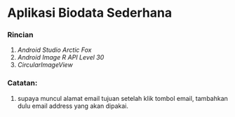 # Aplikasi Biodata Sederhana

### Rincian

1. *Android Studio Arctic Fox*
2. *Android Image R API Level 30*
3. *CircularImageView*

### Catatan:
1. supaya muncul alamat email tujuan setelah klik tombol email,
tambahkan dulu email address yang akan dipakai.